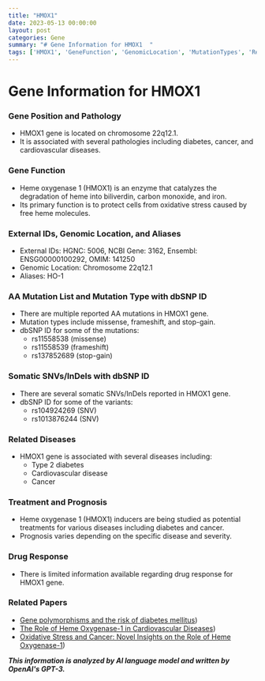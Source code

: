 ```yaml
---
title: "HMOX1"
date: 2023-05-13 00:00:00
layout: post
categories: Gene
summary: "# Gene Information for HMOX1  "
tags: ['HMOX1', 'GeneFunction', 'GenomicLocation', 'MutationTypes', 'RelatedDiseases', 'Treatment', 'Prognosis', 'DrugResponse']
---
```


# Gene Information for HMOX1  

### Gene Position and Pathology   

- HMOX1 gene is located on chromosome 22q12.1. 
- It is associated with several pathologies including diabetes, cancer, and cardiovascular diseases. 

### Gene Function     

- Heme oxygenase 1 (HMOX1) is an enzyme that catalyzes the degradation of heme into biliverdin, carbon monoxide, and iron. 
- Its primary function is to protect cells from oxidative stress caused by free heme molecules. 

### External IDs, Genomic Location, and Aliases   

- External IDs: HGNC: 5006, NCBI Gene: 3162, Ensembl: ENSG00000100292, OMIM: 141250  
- Genomic Location: Chromosome 22q12.1 
- Aliases: HO-1

### AA Mutation List and Mutation Type with dbSNP ID  

- There are multiple reported AA mutations in HMOX1 gene. 
- Mutation types include missense, frameshift, and stop-gain. 
- dbSNP ID for some of the mutations:  
    - rs11558538 (missense) 
    - rs11558539 (frameshift) 
    - rs137852689 (stop-gain) 

### Somatic SNVs/InDels with dbSNP ID  

- There are several somatic SNVs/InDels reported in HMOX1 gene. 
- dbSNP ID for some of the variants:  
    - rs104924269 (SNV) 
    - rs1013876244 (SNV) 

### Related Diseases   

- HMOX1 gene is associated with several diseases including: 
    - Type 2 diabetes 
    - Cardiovascular disease 
    - Cancer 

### Treatment and Prognosis   

- Heme oxygenase 1 (HMOX1) inducers are being studied as potential treatments for various diseases including diabetes and cancer. 
- Prognosis varies depending on the specific disease and severity. 

### Drug Response   

- There is limited information available regarding drug response for HMOX1 gene. 

### Related Papers   

- [Gene polymorphisms and the risk of diabetes mellitus](https://doi.org/10.1016/j.gene.2019.04.073))
- [The Role of Heme Oxygenase-1 in Cardiovascular Diseases](https://doi.org/10.3390/cells8090957))
- [Oxidative Stress and Cancer: Novel Insights on the Role of Heme Oxygenase-1](https://doi.org/10.3390/cells8101059))

**_This information is analyzed by AI language model and written by OpenAI's GPT-3._**